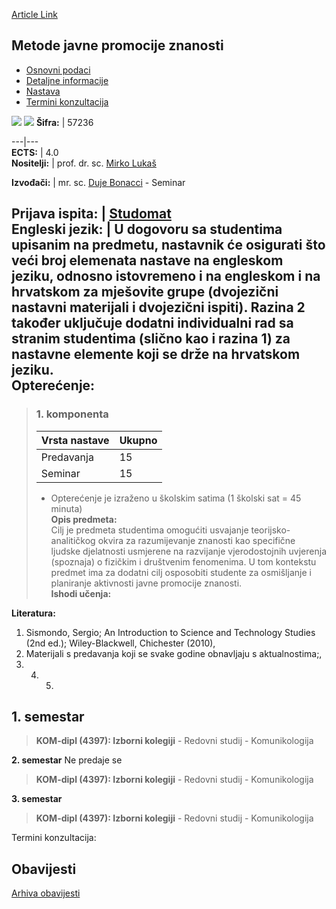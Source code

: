 [Article Link](https://www.fhs.hr/predmet/mjpz)

## Metode javne promocije znanosti
  * [Osnovni podaci](https://www.fhs.hr/predmet/mjpz#v1id-904840_661859_1_0 "Osnovni podaci")
  * [Detaljne informacije](https://www.fhs.hr/predmet/mjpz#v1id-904840_661859_1_1 "Detaljne informacije")
  * [Nastava](https://www.fhs.hr/predmet/mjpz#v1id-904840_661859_1_2 "Nastava")
  * [Termini konzultacija](https://www.fhs.hr/predmet/mjpz#v1id-904840_661859_1_3 "Termini konzultacija")


[![](https://www.fhs.hr/img/flags/gif/hr.gif)](https://www.fhs.hr/predmet/mjpz) [![](https://www.fhs.hr/img/flags/gif/gb.gif)](https://www.fhs.hr/en/course/ppos)
**Šifra:** |  57236  
  
---|---  
**ECTS:** |  4.0   
**Nositelji:** |  prof. dr. sc. [Mirko Lukaš](https://www.fhs.hr/djelatnik/mirko.lukas)   
  
**Izvođači:** |  mr. sc. [Duje Bonacci](https://www.fhs.hr/djelatnik/duje.bonacci) - Seminar  
  
**Prijava ispita:** |  [Studomat](http://www.isvu.hr/studomat)  
**Engleski jezik:** |  U dogovoru sa studentima upisanim na predmetu, nastavnik će osigurati što veći broj elemenata nastave na engleskom jeziku, odnosno istovremeno i na engleskom i na hrvatskom za mješovite grupe (dvojezični nastavni materijali i dvojezični ispiti). Razina 2 također uključuje dodatni individualni rad sa stranim studentima (slično kao i razina 1) za nastavne elemente koji se drže na hrvatskom jeziku.   
**Opterećenje:**  
---  
> ### 1. komponenta
> | Vrsta nastave | Ukupno  
> ---|---  
> Predavanja | 15  
> Seminar | 15  
> * Opterećenje je izraženo u školskim satima (1 školski sat = 45 minuta)   
**Opis predmeta:**  
> Cilj je predmeta studentima omogućiti usvajanje teorijsko-analitičkog okvira za razumijevanje znanosti kao specifične ljudske djelatnosti usmjerene na razvijanje vjerodostojnih uvjerenja (spoznaja) o fizičkim i društvenim fenomenima. U tom kontekstu predmet ima za dodatni cilj osposobiti studente za osmišljanje i planiranje aktivnosti javne promocije znanosti.  
**Ishodi učenja:**  

  
**Literatura:**  
  1. Sismondo, Sergio; An Introduction to Science and Technology Studies (2nd ed.); Wiley-Blackwell, Chichester (2010), 
  2. Materijali s predavanja koji se svake godine obnavljaju s aktualnostima;, 
  3.   4.   5. 
  
**1. semestar**  
---  
> **KOM-dipl (4397): Izborni kolegiji** - Redovni studij - Komunikologija  
>   
  
**2. semestar** Ne predaje se  
> **KOM-dipl (4397): Izborni kolegiji** - Redovni studij - Komunikologija  
>   
  
**3. semestar**  
> **KOM-dipl (4397): Izborni kolegiji** - Redovni studij - Komunikologija  
>   
Termini konzultacija: 


## Obavijesti
[Arhiva obavijesti](https://www.fhs.hr/predmet/mjpz?@=20oyj#news_80360 "Arhiva obavijesti")
